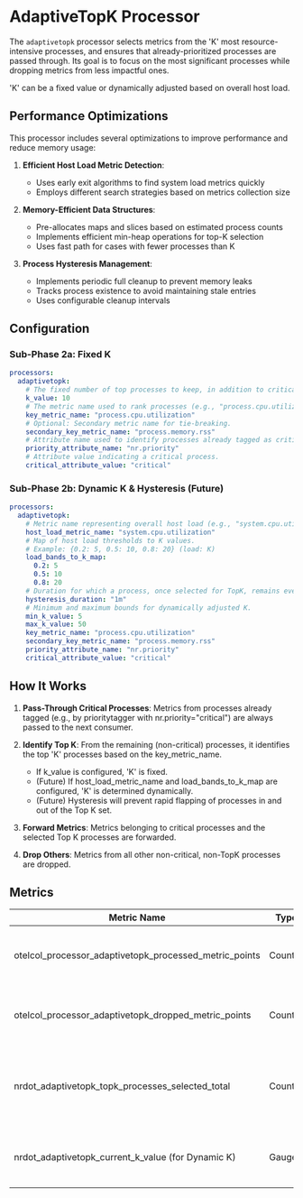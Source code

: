 # AdaptiveTopK Processor

The `adaptivetopk` processor selects metrics from the 'K' most resource-intensive processes, and ensures that already-prioritized processes are passed through. Its goal is to focus on the most significant processes while dropping metrics from less impactful ones.

'K' can be a fixed value or dynamically adjusted based on overall host load.

## Performance Optimizations

This processor includes several optimizations to improve performance and reduce memory usage:

1. **Efficient Host Load Metric Detection**:
   - Uses early exit algorithms to find system load metrics quickly
   - Employs different search strategies based on metrics collection size
   
2. **Memory-Efficient Data Structures**:
   - Pre-allocates maps and slices based on estimated process counts
   - Implements efficient min-heap operations for top-K selection
   - Uses fast path for cases with fewer processes than K

3. **Process Hysteresis Management**:
   - Implements periodic full cleanup to prevent memory leaks
   - Tracks process existence to avoid maintaining stale entries
   - Uses configurable cleanup intervals

## Configuration

### Sub-Phase 2a: Fixed K

```yaml
processors:
  adaptivetopk:
    # The fixed number of top processes to keep, in addition to critical ones.
    k_value: 10
    # The metric name used to rank processes (e.g., "process.cpu.utilization", "process.memory.rss").
    key_metric_name: "process.cpu.utilization"
    # Optional: Secondary metric name for tie-breaking.
    secondary_key_metric_name: "process.memory.rss"
    # Attribute name used to identify processes already tagged as critical.
    priority_attribute_name: "nr.priority"
    # Attribute value indicating a critical process.
    critical_attribute_value: "critical"
```

### Sub-Phase 2b: Dynamic K & Hysteresis (Future)

```yaml
processors:
  adaptivetopk:
    # Metric name representing overall host load (e.g., "system.cpu.utilization").
    host_load_metric_name: "system.cpu.utilization"
    # Map of host load thresholds to K values.
    # Example: {0.2: 5, 0.5: 10, 0.8: 20} (load: K)
    load_bands_to_k_map:
      0.2: 5
      0.5: 10
      0.8: 20
    # Duration for which a process, once selected for TopK, remains even if it drops below threshold.
    hysteresis_duration: "1m"
    # Minimum and maximum bounds for dynamically adjusted K.
    min_k_value: 5
    max_k_value: 50
    key_metric_name: "process.cpu.utilization"
    secondary_key_metric_name: "process.memory.rss"
    priority_attribute_name: "nr.priority"
    critical_attribute_value: "critical"
```

## How It Works

1. **Pass-Through Critical Processes**: Metrics from processes already tagged (e.g., by prioritytagger with nr.priority="critical") are always passed to the next consumer.

2. **Identify Top K**: From the remaining (non-critical) processes, it identifies the top 'K' processes based on the key_metric_name.
   - If k_value is configured, 'K' is fixed.
   - (Future) If host_load_metric_name and load_bands_to_k_map are configured, 'K' is determined dynamically.
   - (Future) Hysteresis will prevent rapid flapping of processes in and out of the Top K set.

3. **Forward Metrics**: Metrics belonging to critical processes and the selected Top K processes are forwarded.

4. **Drop Others**: Metrics from all other non-critical, non-TopK processes are dropped.

## Metrics

| Metric Name | Type | Description |
|-------------|------|-------------|
| otelcol_processor_adaptivetopk_processed_metric_points | Counter | Total number of metric data points processed. |
| otelcol_processor_adaptivetopk_dropped_metric_points | Counter | Total number of metric data points dropped. |
| nrdot_adaptivetopk_topk_processes_selected_total | Counter | Total number of non-critical processes selected for Top K in each batch. |
| nrdot_adaptivetopk_current_k_value (for Dynamic K) | Gauge | The current value of K being used for selection. |